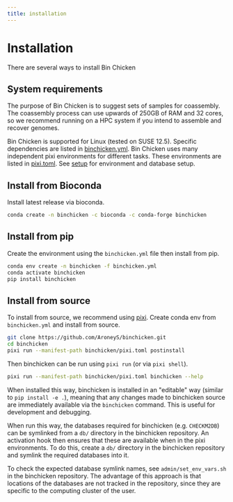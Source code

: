 ```yaml
---
title: installation
---
```


Installation
========

There are several ways to install Bin Chicken

## System requirements

The purpose of Bin Chicken is to suggest sets of samples for coassembly.
The coassembly process can use upwards of 250GB of RAM and 32 cores, so we recommend running on a HPC system if you intend to assemble and recover genomes.

Bin Chicken is supported for Linux (tested on SUSE 12.5). Specific dependencies are listed in [binchicken.yml](https://github.com/AroneyS/binchicken/blob/master/binchicken.yml).
Bin Chicken uses many independent pixi environments for different tasks. These environments are listed in [pixi.toml](https://github.com/AroneyS/binchicken/blob/master/binchicken/pixi.toml).
See [setup](/setup) for environment and database setup.

## Install from Bioconda

Install latest release via bioconda.

```bash
conda create -n binchicken -c bioconda -c conda-forge binchicken
```

## Install from pip

Create the environment using the `binchicken.yml` file then install from pip.

```bash
conda env create -n binchicken -f binchicken.yml
conda activate binchicken
pip install binchicken
```

## Install from source

To install from source, we recommend using [pixi](https://pixi.sh/).
Create conda env from `binchicken.yml` and install from source.

```bash
git clone https://github.com/AroneyS/binchicken.git
cd binchicken
pixi run --manifest-path binchicken/pixi.toml postinstall
```

Then binchicken can be run using `pixi run` (or via `pixi shell`).

```bash
pixi run --manifest-path binchicken/pixi.toml binchicken --help
```

When installed this way, binchicken is installed in an "editable" way (similar to `pip install -e .`),
meaning that any changes made to binchicken source are immediately available via the `binchicken` command.
This is useful for development and debugging.

When run this way, the databases required for binchicken (e.g. `CHECKM2DB`) can be symlinked from a `db/` directory in the binchicken repository.
An activation hook then ensures that these are available when in the pixi environments.
To do this, create a `db/` directory in the binchicken repository and symlink the required databases into it.

To check the expected database symlink names, see `admin/set_env_vars.sh` in the binchicken repository.
The advantage of this approach is that locations of the databases are not tracked in the repository, since they are specific to the computing cluster of the user.
